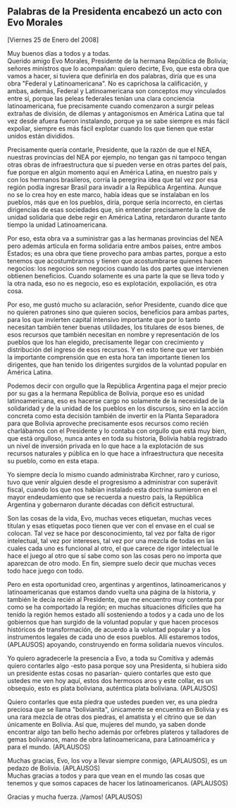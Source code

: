 Palabras de la Presidenta encabezó un acto con Evo Morales
----------------------------------------------------------

[Viernes 25 de Enero del 2008]

Muy buenos días a todos y a todas.\
 Querido amigo Evo Morales, Presidente de la hermana República de
Bolivia; señores ministros que lo acompañan: quiero decirte, Evo, que
esta obra que vamos a hacer, si tuviera que definirla en dos palabras,
diría que es una obra "Federal y Latinoamericana". No es caprichosa la
calificación, y ambas, además, Federal y Latinoamericana son conceptos
muy vinculados entre sí, porque las peleas federales tenían una clara
conciencia latinoamericana, fue precisamente cuando comenzaron a surgir
peleas extrañas de división, de dilemas y antagonismos en América Latina
que tal vez desde afuera fueron instalando, porque ya se sabe siempre es
más fácil expoliar, siempre es más fácil explotar cuando los que tienen
que estar unidos están divididos.

Precisamente quería contarle, Presidente, que la razón de que el NEA,
nuestras provincias del NEA por ejemplo, no tengan gas ni tampoco tengan
otras obras de infraestructura que sí pueden verse en otras partes del
país, fue porque en algún momento aquí en América Latina, en nuestro
país y con los hermanos brasileros, corría la peregrina idea que tal vez
por esa región podía ingresar Brasil para invadir a la República
Argentina. Aunque no se lo crea hoy en este marco, había ideas que se
instalaban en los pueblos, más que en los pueblos, diría, porque sería
incorrecto, en ciertas dirigencias de esas sociedades que, sin entender
precisamente la clave de unidad solidaria que debe regir en América
Latina, retardaron durante tanto tiempo la unidad Latinoamericana.

Por eso, esta obra va a suministrar gas a las hermanas provincias del
NEA pero además articula en forma solidaria entre ambos países, entre
ambos Estados; es una obra que tiene provecho para ambas partes, porque
a esto tenemos que acostumbrarnos y tienen que acostumbrarse quienes
hacen negocios: los negocios son negocios cuando las dos partes que
intervienen obtienen beneficios. Cuando solamente es una parte la que se
lleva todo y la otra nada, eso no es negocio, eso es explotación,
expoliación, es otra cosa.

Por eso, me gustó mucho su aclaración, señor Presidente, cuando dice que
no quieren patrones sino que quieren socios, beneficios para ambas
partes, para los que invierten capital intensivo importante que por lo
tanto necesitan también tener buenas utilidades, los titulares de esos
bienes, de esos recursos que también necesitan en nombre y
representación de los pueblos que los han elegido, precisamente llegar
con crecimiento y distribución del ingreso de esos recursos. Y en esto
tiene que ver también la importante comprensión que en esta hora tan
importante tienen los dirigentes, que han tenido los dirigentes surgidos
de la voluntad popular en América Latina.

Podemos decir con orgullo que la República Argentina paga el mejor
precio por su gas a la hermana República de Bolivia, porque eso es
unidad latinoamericana, eso es hacerse cargo no solamente de la
necesidad de la solidaridad y de la unidad de los pueblos en los
discursos, sino en la acción concreta como esta decisión también de
invertir en la Planta Separadora para que Bolivia aproveche precisamente
esos recursos como recién charlábamos con el Presidente y lo contaba con
orgullo que está muy bien, que está orgulloso, nunca antes en toda su
historia, Bolivia había registrado un nivel de inversión privada en lo
que hace a la explotación de sus recursos naturales y pública en lo que
hace a infraestructura que necesita su pueblo, como en esta etapa.

Yo siempre decía lo mismo cuando administraba Kirchner, raro y curioso,
tuvo que venir alguien desde el progresismo a administrar con superávit
fiscal, cuando los que nos habían instalado esta doctrina sumieron en el
mayor endeudamiento que se recuerda a nuestro país, la República
Argentina y gobernaron durante décadas con déficit estructural.

Son las cosas de la vida, Evo, muchas veces etiquetan, muchas veces
titulan y esas etiquetas poco tienen que ver con el envase en el cual se
colocan. Tal vez se hace por desconocimiento, tal vez por falta de rigor
intelectual, tal vez por intereses, tal vez por una mezcla de todas en
las cuales cada uno es funcional al otro, el que carece de rigor
intelectual le hace el juego al otro que sí sabe como son las cosas pero
no importa que aparezcan de otro modo. En fin, siempre suelo decir que
muchas veces todo hace juego con todo.

Pero en esta oportunidad creo, argentinas y argentinos, latinoamericanos
y latinoamericanas que estamos dando vuelta una página de la historia, y
también le decía recién al Presidente, que me encuentro muy contenta por
como se ha comportado la región; en muchas situaciones difíciles que ha
tenido la región hemos estado allí sosteniendo a todos y a cada uno de
los gobiernos que han surgido de la voluntad popular y que hacen
procesos históricos de transformación, de acuerdo a la voluntad popular
y a los instrumentos legales de cada uno de esos pueblos. Allí estaremos
todos, (APLAUSOS) apoyando, construyendo en forma solidaria nuevos
vínculos.

Yo quiero agradecerle la presencia a Evo, a toda su Comitiva y además
quiero contarles algo -esto pasa porque soy una Presidenta, si hubiera
sido un presidente estas cosas no pasarían- quiero contarles que esto
que ustedes me ven hoy aquí, estos dos hermosos aros y este collar, es
un obsequio, esto es plata boliviana, auténtica plata boliviana.
(APLAUSOS)

Quiero contarles que esta piedra que ustedes pueden ver, es una piedra
preciosa que se llama "bolivianita", únicamente se encuentra en Bolivia
y es una rara mezcla de otras dos piedras, el amatista y el citrino que
se dan únicamente en Bolivia. Así que, mujeres del mundo, ya saben donde
encontrar algo tan bello hecho además por orfebres plateros y talladores
de gemas bolivianos, mano de obra latinoamericana, para Latinoamérica y
para el mundo. (APLAUSOS)

Muchas gracias, Evo, los voy a llevar siempre conmigo, (APLAUSOS), es un
pedazo de Bolivia. (APLAUSOS)\
 Muchas gracias a todos y para que vean en el mundo las cosas que
tenemos y que somos capaces de hacer los latinoamericanos. (APLAUSOS)

Gracias y mucha fuerza. ¡Vamos! (APLAUSOS)

 
